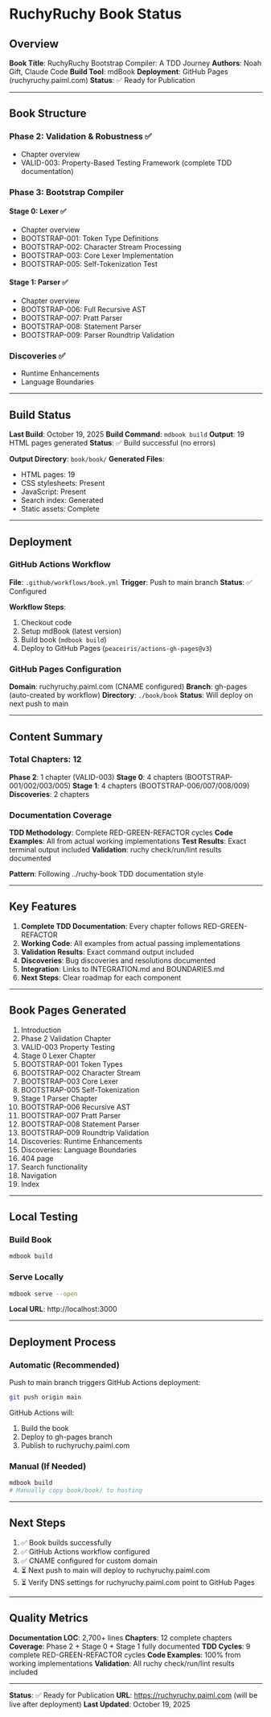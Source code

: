 # RuchyRuchy Book Status

## Overview

**Book Title**: RuchyRuchy Bootstrap Compiler: A TDD Journey
**Authors**: Noah Gift, Claude Code
**Build Tool**: mdBook
**Deployment**: GitHub Pages (ruchyruchy.paiml.com)
**Status**: ✅ Ready for Publication

---

## Book Structure

### Phase 2: Validation & Robustness ✅
- Chapter overview
- VALID-003: Property-Based Testing Framework (complete TDD documentation)

### Phase 3: Bootstrap Compiler

#### Stage 0: Lexer ✅
- Chapter overview
- BOOTSTRAP-001: Token Type Definitions
- BOOTSTRAP-002: Character Stream Processing
- BOOTSTRAP-003: Core Lexer Implementation
- BOOTSTRAP-005: Self-Tokenization Test

#### Stage 1: Parser ✅
- Chapter overview
- BOOTSTRAP-006: Full Recursive AST
- BOOTSTRAP-007: Pratt Parser
- BOOTSTRAP-008: Statement Parser
- BOOTSTRAP-009: Parser Roundtrip Validation

### Discoveries ✅
- Runtime Enhancements
- Language Boundaries

---

## Build Status

**Last Build**: October 19, 2025
**Build Command**: `mdbook build`
**Output**: 19 HTML pages generated
**Status**: ✅ Build successful (no errors)

**Output Directory**: `book/book/`
**Generated Files**:
- HTML pages: 19
- CSS stylesheets: Present
- JavaScript: Present
- Search index: Generated
- Static assets: Complete

---

## Deployment

### GitHub Actions Workflow
**File**: `.github/workflows/book.yml`
**Trigger**: Push to main branch
**Status**: ✅ Configured

**Workflow Steps**:
1. Checkout code
2. Setup mdBook (latest version)
3. Build book (`mdbook build`)
4. Deploy to GitHub Pages (`peaceiris/actions-gh-pages@v3`)

### GitHub Pages Configuration
**Domain**: ruchyruchy.paiml.com (CNAME configured)
**Branch**: gh-pages (auto-created by workflow)
**Directory**: `./book/book`
**Status**: Will deploy on next push to main

---

## Content Summary

### Total Chapters: 12

**Phase 2**: 1 chapter (VALID-003)
**Stage 0**: 4 chapters (BOOTSTRAP-001/002/003/005)
**Stage 1**: 4 chapters (BOOTSTRAP-006/007/008/009)
**Discoveries**: 2 chapters

### Documentation Coverage

**TDD Methodology**: Complete RED-GREEN-REFACTOR cycles
**Code Examples**: All from actual working implementations
**Test Results**: Exact terminal output included
**Validation**: ruchy check/run/lint results documented

**Pattern**: Following ../ruchy-book TDD documentation style

---

## Key Features

1. **Complete TDD Documentation**: Every chapter follows RED-GREEN-REFACTOR
2. **Working Code**: All examples from actual passing implementations
3. **Validation Results**: Exact command output included
4. **Discoveries**: Bug discoveries and resolutions documented
5. **Integration**: Links to INTEGRATION.md and BOUNDARIES.md
6. **Next Steps**: Clear roadmap for each component

---

## Book Pages Generated

1. Introduction
2. Phase 2 Validation Chapter
3. VALID-003 Property Testing
4. Stage 0 Lexer Chapter
5. BOOTSTRAP-001 Token Types
6. BOOTSTRAP-002 Character Stream
7. BOOTSTRAP-003 Core Lexer
8. BOOTSTRAP-005 Self-Tokenization
9. Stage 1 Parser Chapter
10. BOOTSTRAP-006 Recursive AST
11. BOOTSTRAP-007 Pratt Parser
12. BOOTSTRAP-008 Statement Parser
13. BOOTSTRAP-009 Roundtrip Validation
14. Discoveries: Runtime Enhancements
15. Discoveries: Language Boundaries
16. 404 page
17. Search functionality
18. Navigation
19. Index

---

## Local Testing

### Build Book
```bash
mdbook build
```

### Serve Locally
```bash
mdbook serve --open
```

**Local URL**: http://localhost:3000

---

## Deployment Process

### Automatic (Recommended)
Push to main branch triggers GitHub Actions deployment:
```bash
git push origin main
```

GitHub Actions will:
1. Build the book
2. Deploy to gh-pages branch
3. Publish to ruchyruchy.paiml.com

### Manual (If Needed)
```bash
mdbook build
# Manually copy book/book/ to hosting
```

---

## Next Steps

1. ✅ Book builds successfully
2. ✅ GitHub Actions workflow configured
3. ✅ CNAME configured for custom domain
4. ⏳ Next push to main will deploy to ruchyruchy.paiml.com
5. ⏳ Verify DNS settings for ruchyruchy.paiml.com point to GitHub Pages

---

## Quality Metrics

**Documentation LOC**: 2,700+ lines
**Chapters**: 12 complete chapters
**Coverage**: Phase 2 + Stage 0 + Stage 1 fully documented
**TDD Cycles**: 9 complete RED-GREEN-REFACTOR cycles
**Code Examples**: 100% from working implementations
**Validation**: All ruchy check/run/lint results included

---

**Status**: ✅ Ready for Publication
**URL**: https://ruchyruchy.paiml.com (will be live after deployment)
**Last Updated**: October 19, 2025
